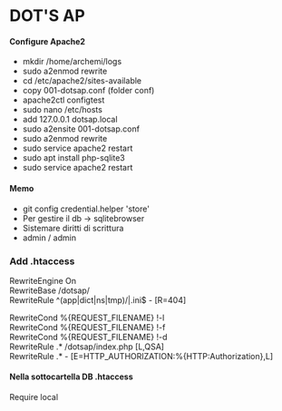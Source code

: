 # DOT'S AP

#### Configure Apache2
- mkdir /home/archemi/logs
- sudo a2enmod rewrite
- cd /etc/apache2/sites-available
- copy 001-dotsap.conf (folder conf)
- apache2ctl configtest
- sudo nano /etc/hosts
- add 127.0.0.1 dotsap.local
- sudo a2ensite 001-dotsap.conf
- sudo a2enmod rewrite
- sudo service apache2 restart
- sudo apt install php-sqlite3
- sudo service apache2 restart

#### Memo
- git config credential.helper 'store'
- Per gestire il db -> sqlitebrowser
- Sistemare diritti di scrittura
- admin / admin

### Add .htaccess
RewriteEngine On  
RewriteBase /dotsap/  
RewriteRule ^(app|dict|ns|tmp)\/|\.ini$ - [R=404]  
  
RewriteCond %{REQUEST_FILENAME} !-l  
RewriteCond %{REQUEST_FILENAME} !-f  
RewriteCond %{REQUEST_FILENAME} !-d  
RewriteRule .* /dotsap/index.php [L,QSA]  
RewriteRule .* - [E=HTTP_AUTHORIZATION:%{HTTP:Authorization},L]  
  
#### Nella sottocartella DB .htaccess
  
Require local  

